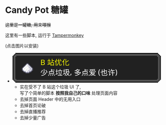 # Candy Pot 糖罐

~~这里是一罐糖, 用来喂猴~~

这里有一些脚本, 运行于 [Tampermonkey](https://www.tampermonkey.net/)

(点击图片以安装)

* [ ![Bibibili 优化](docs/logo-bilibili-optimizer.svg) ](https://github.com/FirokOtaku/CandyPot/raw/master/bilibili-optimizer.user.js)
  * 实在受不了 B 站这个垃圾 UI 了,  
    写了个简单的脚本 **按照我自己的口味** 处理页面内容
  * 去掉页面 Header 中的无用入口
  * 去掉首页论破
  * 去掉直播推荐
  * 去掉少量广告
